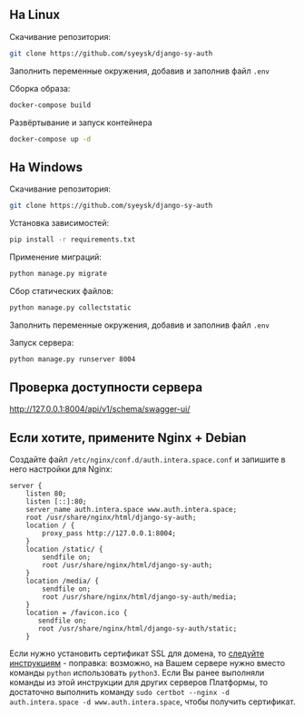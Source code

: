 ## На Linux

Скачивание репозитория:

```sh
git clone https://github.com/syeysk/django-sy-auth
```

Заполнить переменные окружения, добавив и заполнив файл `.env`

Сборка образа:

```sh
docker-compose build
```

Развёртывание и запуск контейнера

```sh
docker-compose up -d
```

## На Windows

Скачивание репозитория:

```sh
git clone https://github.com/syeysk/django-sy-auth
```

Установка зависимостей:

```sh
pip install -r requirements.txt
```

Применение миграций:

```sh
python manage.py migrate
```

Сбор статических файлов:

```sh
python manage.py collectstatic
```


Заполнить переменные окружения, добавив и заполнив файл `.env`

Запуск сервера:

```sh
python manage.py runserver 8004
```

## Проверка доступности сервера

<http://127.0.0.1:8004/api/v1/schema/swagger-ui/>

## Если хотите, примените Nginx + Debian

Создайте файл `/etc/nginx/conf.d/auth.intera.space.conf` и запишите в него настройки для Nginx:

```
server {
    listen 80;
    listen [::]:80;
    server_name auth.intera.space www.auth.intera.space;
    root /usr/share/nginx/html/django-sy-auth;
    location / {
        proxy_pass http://127.0.0.1:8004;
    }
    location /static/ {
        sendfile on;
        root /usr/share/nginx/html/django-sy-auth;
    }
    location /media/ {
        sendfile on;
        root /usr/share/nginx/html/django-sy-auth/media;
    }
    location = /favicon.ico {
       sendfile on;
       root /usr/share/nginx/html/django-sy-auth/static;
    }
```

Если нужно установить сертификат SSL для домена, то [следуйте инструкциям](https://www.nginx.com/blog/using-free-ssltls-certificates-from-lets-encrypt-with-nginx/) - поправка: возможно, на Вашем сервере нужно вместо команды `python` использовать `python3`.
Если Вы ранее выполняли команды из этой инструкции для других серверов Платформы, то достаточно выполнить команду `sudo certbot --nginx -d auth.intera.space -d www.auth.intera.space`, чтобы получить сертификат.
